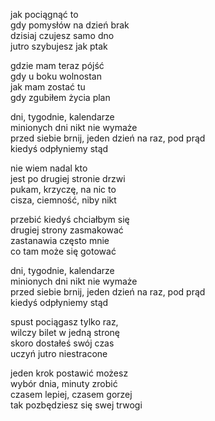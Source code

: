 jak pociągnąć to  
gdy pomysłów na dzień brak  
dzisiaj czujesz samo dno  
jutro szybujesz jak ptak  
  
gdzie mam teraz pójść  
gdy u boku wolnostan  
jak mam zostać tu  
gdy zgubiłem życia plan  
  
dni, tygodnie, kalendarze  
minionych dni nikt nie wymaże  
przed siebie brnij, jeden dzień na raz, pod prąd  
kiedyś odpłyniemy stąd  
  
nie wiem nadal kto  
jest po drugiej stronie drzwi  
pukam, krzyczę, na nic to  
cisza, ciemność, niby nikt  
  
przebić kiedyś chciałbym się  
drugiej strony zasmakować  
zastanawia często mnie  
co tam może się gotować  
  
dni, tygodnie, kalendarze  
minionych dni nikt nie wymaże  
przed siebie brnij, jeden dzień na raz, pod prąd  
kiedyś odpłyniemy stąd  
  
spust pociągasz tylko raz,  
wilczy bilet w jedną stronę  
skoro dostałeś swój czas  
uczyń jutro niestracone  
  
jeden krok postawić możesz  
wybór dnia, minuty zrobić  
czasem lepiej, czasem gorzej  
tak pozbędziesz się swej trwogi  
